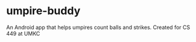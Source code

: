 # umpire-buddy
An Android app that helps umpires count balls and strikes. Created for CS 449 at UMKC
